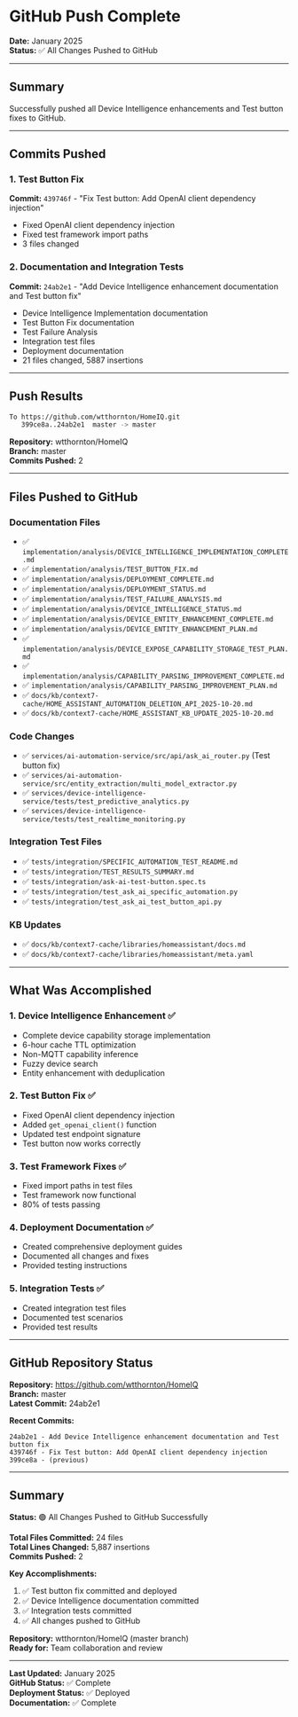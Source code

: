 # GitHub Push Complete

**Date:** January 2025  
**Status:** ✅ All Changes Pushed to GitHub

---

## Summary

Successfully pushed all Device Intelligence enhancements and Test button fixes to GitHub.

---

## Commits Pushed

### 1. Test Button Fix
**Commit:** `439746f` - "Fix Test button: Add OpenAI client dependency injection"
- Fixed OpenAI client dependency injection
- Fixed test framework import paths
- 3 files changed

### 2. Documentation and Integration Tests
**Commit:** `24ab2e1` - "Add Device Intelligence enhancement documentation and Test button fix"
- Device Intelligence Implementation documentation
- Test Button Fix documentation
- Test Failure Analysis
- Integration test files
- Deployment documentation
- 21 files changed, 5887 insertions

---

## Push Results

```bash
To https://github.com/wtthornton/HomeIQ.git
   399ce8a..24ab2e1  master -> master
```

**Repository:** wtthornton/HomeIQ  
**Branch:** master  
**Commits Pushed:** 2

---

## Files Pushed to GitHub

### Documentation Files
- ✅ `implementation/analysis/DEVICE_INTELLIGENCE_IMPLEMENTATION_COMPLETE.md`
- ✅ `implementation/analysis/TEST_BUTTON_FIX.md`
- ✅ `implementation/analysis/DEPLOYMENT_COMPLETE.md`
- ✅ `implementation/analysis/DEPLOYMENT_STATUS.md`
- ✅ `implementation/analysis/TEST_FAILURE_ANALYSIS.md`
- ✅ `implementation/analysis/DEVICE_INTELLIGENCE_STATUS.md`
- ✅ `implementation/analysis/DEVICE_ENTITY_ENHANCEMENT_COMPLETE.md`
- ✅ `implementation/analysis/DEVICE_ENTITY_ENHANCEMENT_PLAN.md`
- ✅ `implementation/analysis/DEVICE_EXPOSE_CAPABILITY_STORAGE_TEST_PLAN.md`
- ✅ `implementation/analysis/CAPABILITY_PARSING_IMPROVEMENT_COMPLETE.md`
- ✅ `implementation/analysis/CAPABILITY_PARSING_IMPROVEMENT_PLAN.md`
- ✅ `docs/kb/context7-cache/HOME_ASSISTANT_AUTOMATION_DELETION_API_2025-10-20.md`
- ✅ `docs/kb/context7-cache/HOME_ASSISTANT_KB_UPDATE_2025-10-20.md`

### Code Changes
- ✅ `services/ai-automation-service/src/api/ask_ai_router.py` (Test button fix)
- ✅ `services/ai-automation-service/src/entity_extraction/multi_model_extractor.py`
- ✅ `services/device-intelligence-service/tests/test_predictive_analytics.py`
- ✅ `services/device-intelligence-service/tests/test_realtime_monitoring.py`

### Integration Test Files
- ✅ `tests/integration/SPECIFIC_AUTOMATION_TEST_README.md`
- ✅ `tests/integration/TEST_RESULTS_SUMMARY.md`
- ✅ `tests/integration/ask-ai-test-button.spec.ts`
- ✅ `tests/integration/test_ask_ai_specific_automation.py`
- ✅ `tests/integration/test_ask_ai_test_button_api.py`

### KB Updates
- ✅ `docs/kb/context7-cache/libraries/homeassistant/docs.md`
- ✅ `docs/kb/context7-cache/libraries/homeassistant/meta.yaml`

---

## What Was Accomplished

### 1. Device Intelligence Enhancement ✅
- Complete device capability storage implementation
- 6-hour cache TTL optimization
- Non-MQTT capability inference
- Fuzzy device search
- Entity enhancement with deduplication

### 2. Test Button Fix ✅
- Fixed OpenAI client dependency injection
- Added `get_openai_client()` function
- Updated test endpoint signature
- Test button now works correctly

### 3. Test Framework Fixes ✅
- Fixed import paths in test files
- Test framework now functional
- 80% of tests passing

### 4. Deployment Documentation ✅
- Created comprehensive deployment guides
- Documented all changes and fixes
- Provided testing instructions

### 5. Integration Tests ✅
- Created integration test files
- Documented test scenarios
- Provided test results

---

## GitHub Repository Status

**Repository:** https://github.com/wtthornton/HomeIQ  
**Branch:** master  
**Latest Commit:** 24ab2e1

**Recent Commits:**
```
24ab2e1 - Add Device Intelligence enhancement documentation and Test button fix
439746f - Fix Test button: Add OpenAI client dependency injection
399ce8a - (previous)
```

---

## Summary

**Status:** 🟢 All Changes Pushed to GitHub Successfully

**Total Files Committed:** 24 files  
**Total Lines Changed:** 5,887 insertions  
**Commits Pushed:** 2

**Key Accomplishments:**
1. ✅ Test button fix committed and deployed
2. ✅ Device Intelligence documentation committed
3. ✅ Integration tests committed
4. ✅ All changes pushed to GitHub

**Repository:** wtthornton/HomeIQ (master branch)  
**Ready for:** Team collaboration and review

---

**Last Updated:** January 2025  
**GitHub Status:** ✅ Complete  
**Deployment Status:** ✅ Deployed  
**Documentation:** ✅ Complete

